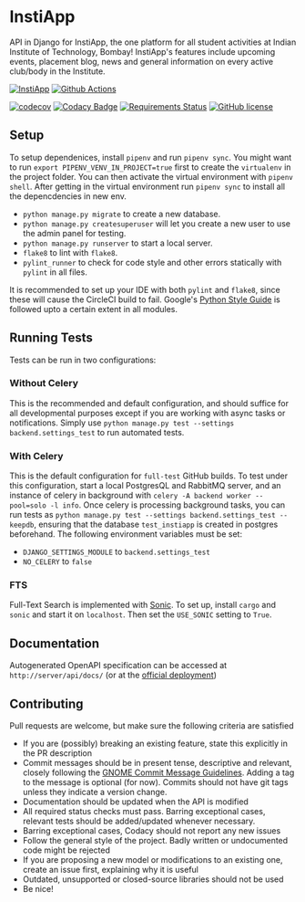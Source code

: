 # InstiApp
API in Django for InstiApp, the one platform for all student activities at Indian Institute of Technology, Bombay! InstiApp's features include upcoming events, placement blog, news and general information on every active club/body in the Institute.

[![InstiApp](https://insti.app/instiapp-badge-gh.svg)](https://insti.app)
[![Github Actions](https://github.com/wncc/instiapp-api/workflows/Github%20Actions/badge.svg)](https://github.com/wncc/instiapp-api/actions)

[![codecov](https://codecov.io/gh/wncc/instiapp-api/branch/master/graph/badge.svg)](https://codecov.io/gh/wncc/instiapp-api)
[![Codacy Badge](https://api.codacy.com/project/badge/Grade/7e6a386dbec649c99aa6a10218cc3768)](https://www.codacy.com/manual/pulsejet/instiapp-api?utm_source=github.com&amp;utm_medium=referral&amp;utm_content=wncc/instiapp-api&amp;utm_campaign=Badge_Grade)
[![Requirements Status](https://requires.io/github/wncc/instiapp-api/requirements.svg?branch=master)](https://requires.io/github/wncc/instiapp-api/requirements/?branch=master)
[![GitHub license](https://img.shields.io/github/license/wncc/instiapp-api.svg)](https://github.com/wncc/instiapp-api/blob/master/LICENSE)

## Setup
To setup dependenices, install `pipenv` and run `pipenv sync`. You might want to run `export PIPENV_VENV_IN_PROJECT=true` first to create the `virtualenv` in the project folder. You can then activate the virtual environment with `pipenv shell`. After getting in the virtual environment run `pipenv sync` to install all the depencdencies in new env.

* `python manage.py migrate` to create a new database.
* `python manage.py createsuperuser` will let you create a new user to use the admin panel for testing.
* `python manage.py runserver` to start a local server.
* `flake8` to lint with `flake8`.
* `pylint_runner` to check for code style and other errors statically with `pylint` in all files.

It is recommended to set up your IDE with both `pylint` and `flake8`, since these will cause the CircleCI build to fail. Google's [Python Style Guide](https://google.github.io/styleguide/pyguide.html) is followed upto a certain extent in all modules.

## Running Tests
Tests can be run in two configurations:
### Without Celery
This is the recommended and default configuration, and should suffice for all developmental purposes except if you are working with async tasks or notifications. Simply use `python manage.py test --settings backend.settings_test` to run automated tests.
### With Celery
This is the default configuration for `full-test` GitHub builds. To test under this configuration, start a local PostgresQL and RabbitMQ server, and an instance of celery in background with `celery -A backend worker --pool=solo -l info`. Once celery is processing background tasks, you can run tests as `python manage.py test --settings backend.settings_test --keepdb`, ensuring that the database `test_instiapp` is created in postgres beforehand. The following environment variables must be set:
* `DJANGO_SETTINGS_MODULE` to `backend.settings_test`
* `NO_CELERY` to `false`
### FTS
Full-Text Search is implemented with [Sonic](https://github.com/valeriansaliou/sonic). To set up, install `cargo` and `sonic` and start it on `localhost`. Then set the `USE_SONIC` setting to `True`.

## Documentation
Autogenerated OpenAPI specification can be accessed at `http://server/api/docs/` (or at the [official deployment](https://insti.app/api/docs/))

## Contributing
Pull requests are welcome, but make sure the following criteria are satisfied
* If you are (possibly) breaking an existing feature, state this explicitly in the PR description
* Commit messages should be in present tense, descriptive and relevant, closely following the [GNOME Commit Message Guidelines](https://wiki.gnome.org/Git/CommitMessages). Adding a tag to the message is optional (for now). Commits should not have git tags unless they indicate a version change.
* Documentation should be updated when the API is modified
* All required status checks must pass. Barring exceptional cases, relevant tests should be added/updated whenever necessary.
* Barring exceptional cases, Codacy should not report any new issues
* Follow the general style of the project. Badly written or undocumented code might be rejected
* If you are proposing a new model or modifications to an existing one, create an issue first, explaining why it is useful
* Outdated, unsupported or closed-source libraries should not be used
* Be nice!
